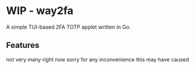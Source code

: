 # WIP - way2fa
A simple TUI-based 2FA TOTP applet written in Go.

## Features
not very many right now
sorry for any inconvenience this may have caused
